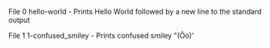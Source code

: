 File 0 hello-world - Prints Hello World followed by a new line to the standard output

File 1 1-confused_smiley - Prints confused smiley "(Ôo)'


